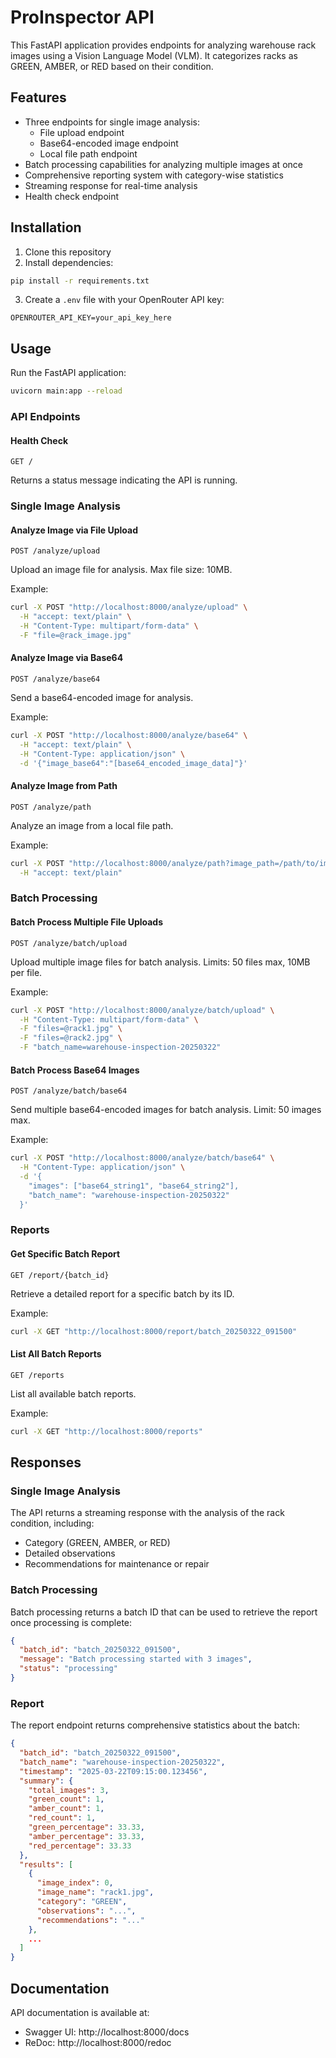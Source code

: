 # ProInspector API

This FastAPI application provides endpoints for analyzing warehouse rack images using a Vision Language Model (VLM). It categorizes racks as GREEN, AMBER, or RED based on their condition.

## Features

- Three endpoints for single image analysis:
  - File upload endpoint
  - Base64-encoded image endpoint
  - Local file path endpoint
- Batch processing capabilities for analyzing multiple images at once
- Comprehensive reporting system with category-wise statistics
- Streaming response for real-time analysis
- Health check endpoint

## Installation

1. Clone this repository
2. Install dependencies:

```bash
pip install -r requirements.txt
```

3. Create a `.env` file with your OpenRouter API key:

```
OPENROUTER_API_KEY=your_api_key_here
```

## Usage

Run the FastAPI application:

```bash
uvicorn main:app --reload
```

### API Endpoints

#### Health Check

```
GET /
```

Returns a status message indicating the API is running.

### Single Image Analysis

#### Analyze Image via File Upload

```
POST /analyze/upload
```

Upload an image file for analysis. Max file size: 10MB.

Example:
```bash
curl -X POST "http://localhost:8000/analyze/upload" \
  -H "accept: text/plain" \
  -H "Content-Type: multipart/form-data" \
  -F "file=@rack_image.jpg"
```

#### Analyze Image via Base64

```
POST /analyze/base64
```

Send a base64-encoded image for analysis.

Example:
```bash
curl -X POST "http://localhost:8000/analyze/base64" \
  -H "accept: text/plain" \
  -H "Content-Type: application/json" \
  -d '{"image_base64":"[base64_encoded_image_data]"}'
```

#### Analyze Image from Path

```
POST /analyze/path
```

Analyze an image from a local file path.

Example:
```bash
curl -X POST "http://localhost:8000/analyze/path?image_path=/path/to/image.jpg" \
  -H "accept: text/plain"
```

### Batch Processing

#### Batch Process Multiple File Uploads

```
POST /analyze/batch/upload
```

Upload multiple image files for batch analysis. Limits: 50 files max, 10MB per file.

Example:
```bash
curl -X POST "http://localhost:8000/analyze/batch/upload" \
  -H "Content-Type: multipart/form-data" \
  -F "files=@rack1.jpg" \
  -F "files=@rack2.jpg" \
  -F "batch_name=warehouse-inspection-20250322"
```

#### Batch Process Base64 Images

```
POST /analyze/batch/base64
```

Send multiple base64-encoded images for batch analysis. Limit: 50 images max.

Example:
```bash
curl -X POST "http://localhost:8000/analyze/batch/base64" \
  -H "Content-Type: application/json" \
  -d '{
    "images": ["base64_string1", "base64_string2"],
    "batch_name": "warehouse-inspection-20250322"
  }'
```

### Reports

#### Get Specific Batch Report

```
GET /report/{batch_id}
```

Retrieve a detailed report for a specific batch by its ID.

Example:
```bash
curl -X GET "http://localhost:8000/report/batch_20250322_091500"
```

#### List All Batch Reports

```
GET /reports
```

List all available batch reports.

Example:
```bash
curl -X GET "http://localhost:8000/reports"
```

## Responses

### Single Image Analysis

The API returns a streaming response with the analysis of the rack condition, including:
- Category (GREEN, AMBER, or RED)
- Detailed observations
- Recommendations for maintenance or repair

### Batch Processing

Batch processing returns a batch ID that can be used to retrieve the report once processing is complete:
```json
{
  "batch_id": "batch_20250322_091500",
  "message": "Batch processing started with 3 images",
  "status": "processing"
}
```

### Report

The report endpoint returns comprehensive statistics about the batch:
```json
{
  "batch_id": "batch_20250322_091500",
  "batch_name": "warehouse-inspection-20250322",
  "timestamp": "2025-03-22T09:15:00.123456",
  "summary": {
    "total_images": 3,
    "green_count": 1,
    "amber_count": 1,
    "red_count": 1,
    "green_percentage": 33.33,
    "amber_percentage": 33.33,
    "red_percentage": 33.33
  },
  "results": [
    {
      "image_index": 0,
      "image_name": "rack1.jpg",
      "category": "GREEN",
      "observations": "...",
      "recommendations": "..."
    },
    ...
  ]
}
```

## Documentation

API documentation is available at:
- Swagger UI: http://localhost:8000/docs
- ReDoc: http://localhost:8000/redoc
